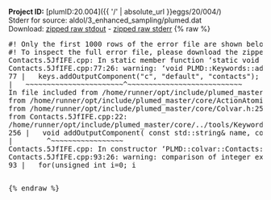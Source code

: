 **Project ID:** [plumID:20.004]({{ '/' | absolute_url }}eggs/20/004/)  
Stderr for source:  aldol/3_enhanced_sampling/plumed.dat   
Download: [zipped raw stdout](plumed.dat.plumed_master.stdout.txt.zip) - [zipped raw stderr](plumed.dat.plumed_master.stderr.txt.zip) 
{% raw %}
<pre>
#! Only the first 1000 rows of the error file are shown below
#! To inspect the full error file, please download the zipped raw stderr file above
Contacts.5JfIFE.cpp: In static member function ‘static void PLMD::colvar::Contacts::registerKeywords(PLMD::Keywords&)’:
Contacts.5JfIFE.cpp:77:26: warning: ‘void PLMD::Keywords::addOutputComponent(const std::string&, const std::string&, const std::string&)’ is deprecated: Use addOutputComponent with four argument and specify valid types for value from scalar/vector/matrix/grid [-Wdeprecated-declarations]
77 |   keys.addOutputComponent("c", "default", "contacts");
|   ~~~~~~~~~~~~~~~~~~~~~~~^~~~~~~~~~~~~~~~~~~~~~~~~~~~
In file included from /home/runner/opt/include/plumed_master/core/Action.h:27,
from /home/runner/opt/include/plumed_master/core/ActionAtomistic.h:25,
from /home/runner/opt/include/plumed_master/core/Colvar.h:25,
from Contacts.5JfIFE.cpp:22:
/home/runner/opt/include/plumed_master/core/../tools/Keywords.h:256:8: note: declared here
256 |   void addOutputComponent( const std::string& name, const std::string& key, const std::string& descr );
|        ^~~~~~~~~~~~~~~~~~
Contacts.5JfIFE.cpp: In constructor ‘PLMD::colvar::Contacts::Contacts(const PLMD::ActionOptions&)’:
Contacts.5JfIFE.cpp:93:26: warning: comparison of integer expressions of different signedness: ‘unsigned int’ and ‘int’ [-Wsign-compare]
93 |   for(unsigned int i=0; i<num_atomsa; i++)
|                         ~^~~~~~~~~~~
Contacts.5JfIFE.cpp:99:26: warning: comparison of integer expressions of different signedness: ‘unsigned int’ and ‘int’ [-Wsign-compare]
99 |   for(unsigned int i=0; i<num_atomsb; i++)
|                         ~^~~~~~~~~~~
Contacts.5JfIFE.cpp:124:25: warning: comparison of integer expressions of different signedness: ‘unsigned int’ and ‘int’ [-Wsign-compare]
124 |   for(unsigned int i=0;i<num_atomsa;++i){
|                        ~^~~~~~~~~~~
Contacts.5JfIFE.cpp:129:25: warning: comparison of integer expressions of different signedness: ‘unsigned int’ and ‘int’ [-Wsign-compare]
129 |   for(unsigned int i=0;i<num_atomsb;++i){
|                        ~^~~~~~~~~~~
terminate called after throwing an instance of 'PLMD::Plumed::ExceptionError'
what():
(tools/Keywords.cpp:476) void PLMD::Keywords::addFlag(std::string_view, bool, std::string_view)
+++ assertion failed: !defaultValue
the second argument to addFlag must be false COMPONENTS
[fv-az1718-879:10982] *** Process received signal ***
[fv-az1718-879:10982] Signal: Aborted (6)
[fv-az1718-879:10982] Signal code:  (-6)
[fv-az1718-879:10982] [ 0] /lib/x86_64-linux-gnu/libc.so.6(+0x45330)[0x7fb0f7445330]
[fv-az1718-879:10982] [ 1] /lib/x86_64-linux-gnu/libc.so.6(pthread_kill+0x11c)[0x7fb0f749eb2c]
[fv-az1718-879:10982] [ 2] /lib/x86_64-linux-gnu/libc.so.6(gsignal+0x1e)[0x7fb0f744527e]
[fv-az1718-879:10982] [ 3] /lib/x86_64-linux-gnu/libc.so.6(abort+0xdf)[0x7fb0f74288ff]
[fv-az1718-879:10982] [ 4] /lib/x86_64-linux-gnu/libstdc++.so.6(+0xa5ff5)[0x7fb0f78a5ff5]
[fv-az1718-879:10982] [ 5] /lib/x86_64-linux-gnu/libstdc++.so.6(+0xbb0da)[0x7fb0f78bb0da]
[fv-az1718-879:10982] [ 6] /lib/x86_64-linux-gnu/libstdc++.so.6(_ZSt10unexpectedv+0x0)[0x7fb0f78a5a55]
[fv-az1718-879:10982] [ 7] /lib/x86_64-linux-gnu/libstdc++.so.6(+0xa5a6f)[0x7fb0f78a5a6f]
[fv-az1718-879:10982] [ 8] plumed_master(+0x146dd)[0x55f00bbdd6dd]
[fv-az1718-879:10982] [ 9] /lib/x86_64-linux-gnu/libc.so.6(+0x2a1ca)[0x7fb0f742a1ca]
[fv-az1718-879:10982] [10] /lib/x86_64-linux-gnu/libc.so.6(__libc_start_main+0x8b)[0x7fb0f742a28b]
[fv-az1718-879:10982] [11] plumed_master(+0x15365)[0x55f00bbde365]
[fv-az1718-879:10982] *** End of error message ***
</pre>
{% endraw %}
